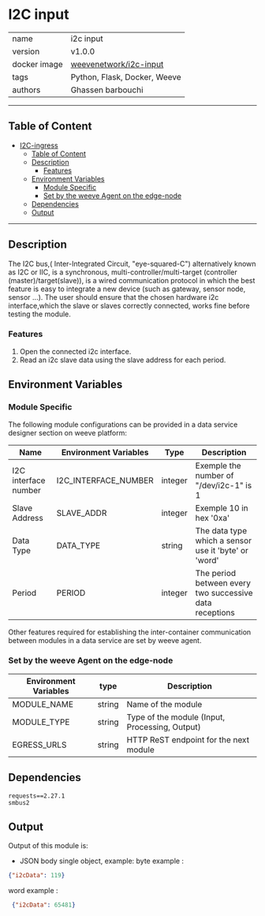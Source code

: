 # I2C input

|              |                                                               |
| ------------ | --------------------------------------------------------------|
| name         | i2c input                                                     |
| version      | v1.0.0                                                        |
| docker image | [weevenetwork/i2c-input](https://linktodockerhub/i2c-input)   |
| tags         | Python, Flask, Docker, Weeve                                  |
| authors      | Ghassen barbouchi                                             |

***
## Table of Content

- [I2C-ingress](#i2c-input)
  - [Table of Content](#table-of-content)
  - [Description](#description)
     - [Features](#features)
  - [Environment Variables](#environment-variables)
    - [Module Specific](#module-specific)
    - [Set by the weeve Agent on the edge-node](#set-by-the-weeve-agent-on-the-edge-node)
  - [Dependencies](#dependencies)
  - [Output](#output)

***

## Description
The I2C bus,( Inter-Integrated Circuit, "eye-squared-C") alternatively known as I2C or IIC, is a synchronous, multi-controller/multi-target (controller (master)/target(slave)), is a wired communication protocol in which the best feature is easy to integrate a new device (such as gateway, sensor node, sensor ...).
The user should ensure that the chosen hardware i2c interface,which the slave or slaves correctly connected, works fine before testing the module.

### Features
1. Open the connected i2c interface.
2. Read an i2c slave data using the slave address for each period.

## Environment Variables

### Module Specific
The following module configurations can be provided in a data service designer section on weeve platform:

| Name                | Environment Variables | Type    | Description                                               |
|---------------------|-----------------------|---------|-----------------------------------------------------------|
| I2C interface number| I2C_INTERFACE_NUMBER  | integer | Exemple the number of  "/dev/i2c-1" is 1                  |
| Slave Address       | SLAVE_ADDR            | integer | Exemple 10 in hex '0xa'                                   |
| Data Type           | DATA_TYPE             | string  | The data type which a sensor use it 'byte' or 'word'      |
| Period              | PERIOD                | integer | The period between every two successive data receptions   |

Other features required for establishing the inter-container communication between modules in a data service are set by weeve agent.

### Set by the weeve Agent on the edge-node

| Environment Variables | type   | Description                                    |
| --------------------- | ------ | ---------------------------------------------- |
| MODULE_NAME           | string | Name of the module                             |
| MODULE_TYPE           | string | Type of the module (Input, Processing, Output) |
| EGRESS_URLS           | string | HTTP ReST endpoint for the next module         |

## Dependencies
```
requests==2.27.1
smbus2
```
## Output

Output of this module is:

* JSON body single object, example:
byte example :
```json
{"i2cData": 119}
```
word example :
```json
 {"i2cData": 65481}
```
